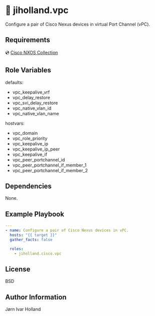 👯 jiholland.vpc
================

Configure a pair of Cisco Nexus devices in virtual Port Channel (vPC).

Requirements
------------

💿 [Cisco NXOS Collection](https://galaxy.ansible.com/cisco/nxos)

Role Variables
--------------

defaults:
- vpc\_keepalive\_vrf
- vpc\_delay\_restore
- vpc\_svi\_delay\_restore
- vpc\_native\_vlan\_id
- vpc\_native\_vlan\_name

hostvars:
- vpc\_domain
- vpc\_role\_priority
- vpc\_keepalive\_ip
- vpc\_keepalive\_ip\_peer
- vpc\_keepalive\_if
- vpc\_peer\_portchannel\_id
- vpc\_peer\_portchannel\_if\_member\_1
- vpc\_peer\_portchannel\_if\_member\_2

Dependencies
------------

None.

Example Playbook
----------------
```YAML
---
- name: Configure a pair of Cisco Nexus devices in vPC.
  hosts: "{{ target }}"
  gather_facts: false

  roles:
    - jiholland.cisco.vpc
```
License
-------

BSD

Author Information
------------------

Jørn Ivar Holland
